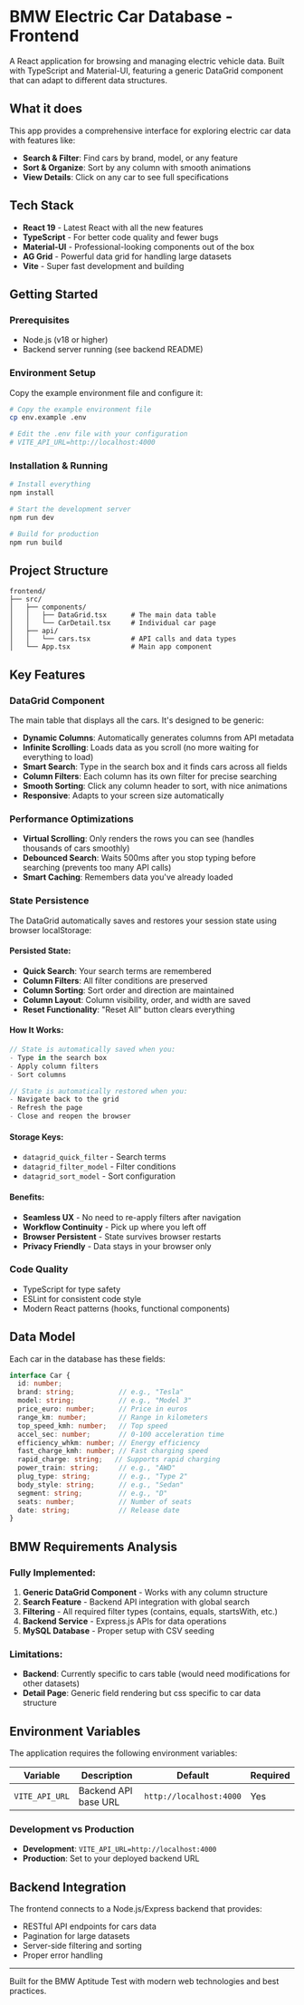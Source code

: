 # BMW Electric Car Database - Frontend

A React application for browsing and managing electric vehicle data. Built with TypeScript and Material-UI, featuring a generic DataGrid component that can adapt to different data structures.

## What it does

This app provides a comprehensive interface for exploring electric car data with features like:
- **Search & Filter**: Find cars by brand, model, or any feature
- **Sort & Organize**: Sort by any column with smooth animations
- **View Details**: Click on any car to see full specifications

## Tech Stack

- **React 19** - Latest React with all the new features
- **TypeScript** - For better code quality and fewer bugs
- **Material-UI** - Professional-looking components out of the box
- **AG Grid** - Powerful data grid for handling large datasets
- **Vite** - Super fast development and building

## Getting Started

### Prerequisites
- Node.js (v18 or higher)
- Backend server running (see backend README)

### Environment Setup
Copy the example environment file and configure it:
```bash
# Copy the example environment file
cp env.example .env

# Edit the .env file with your configuration
# VITE_API_URL=http://localhost:4000
```

### Installation & Running
```bash
# Install everything
npm install

# Start the development server
npm run dev

# Build for production
npm run build
```

## Project Structure

```
frontend/
├── src/
│   ├── components/
│   │   ├── DataGrid.tsx      # The main data table
│   │   └── CarDetail.tsx     # Individual car page
│   ├── api/
│   │   └── cars.tsx          # API calls and data types
│   └── App.tsx               # Main app component
```

## Key Features

### DataGrid Component
The main table that displays all the cars. It's designed to be generic:
- **Dynamic Columns**: Automatically generates columns from API metadata
- **Infinite Scrolling**: Loads data as you scroll (no more waiting for everything to load)
- **Smart Search**: Type in the search box and it finds cars across all fields
- **Column Filters**: Each column has its own filter for precise searching
- **Smooth Sorting**: Click any column header to sort, with nice animations
- **Responsive**: Adapts to your screen size automatically

### Performance Optimizations
- **Virtual Scrolling**: Only renders the rows you can see (handles thousands of cars smoothly)
- **Debounced Search**: Waits 500ms after you stop typing before searching (prevents too many API calls)
- **Smart Caching**: Remembers data you've already loaded

### State Persistence
The DataGrid automatically saves and restores your session state using browser localStorage:

#### **Persisted State:**
- **Quick Search**: Your search terms are remembered
- **Column Filters**: All filter conditions are preserved
- **Column Sorting**: Sort order and direction are maintained
- **Column Layout**: Column visibility, order, and width are saved
- **Reset Functionality**: "Reset All" button clears everything

#### **How It Works:**
```typescript
// State is automatically saved when you:
- Type in the search box
- Apply column filters
- Sort columns

// State is automatically restored when you:
- Navigate back to the grid
- Refresh the page
- Close and reopen the browser
```

#### **Storage Keys:**
- `datagrid_quick_filter` - Search terms
- `datagrid_filter_model` - Filter conditions
- `datagrid_sort_model` - Sort configuration

#### **Benefits:**
- **Seamless UX** - No need to re-apply filters after navigation
- **Workflow Continuity** - Pick up where you left off
- **Browser Persistent** - State survives browser restarts
- **Privacy Friendly** - Data stays in your browser only

### Code Quality
- TypeScript for type safety
- ESLint for consistent code style
- Modern React patterns (hooks, functional components)

## Data Model

Each car in the database has these fields:
```typescript
interface Car {
  id: number;
  brand: string;           // e.g., "Tesla"
  model: string;           // e.g., "Model 3"
  price_euro: number;      // Price in euros
  range_km: number;        // Range in kilometers
  top_speed_kmh: number;   // Top speed
  accel_sec: number;       // 0-100 acceleration time
  efficiency_whkm: number; // Energy efficiency
  fast_charge_kmh: number; // Fast charging speed
  rapid_charge: string;   // Supports rapid charging
  power_train: string;     // e.g., "AWD"
  plug_type: string;       // e.g., "Type 2"
  body_style: string;      // e.g., "Sedan"
  segment: string;         // e.g., "D"
  seats: number;           // Number of seats
  date: string;            // Release date
}
```

## BMW Requirements Analysis

### Fully Implemented:
1. **Generic DataGrid Component** - Works with any column structure
2. **Search Feature** - Backend API integration with global search
3. **Filtering** - All required filter types (contains, equals, startsWith, etc.)
4. **Backend Service** - Express.js APIs for data operations
5. **MySQL Database** - Proper setup with CSV seeding

### Limitations:
- **Backend**: Currently specific to cars table (would need modifications for other datasets)
- **Detail Page**: Generic field rendering but css specific to car data structure

## Environment Variables

The application requires the following environment variables:

|    Variable    |      Description      |         Default         | Required |
|----------------|-----------------------|-------------------------|----------|
| `VITE_API_URL` | Backend API base URL  | `http://localhost:4000` |    Yes   |

### Development vs Production
- **Development**: `VITE_API_URL=http://localhost:4000`
- **Production**: Set to your deployed backend URL

## Backend Integration

The frontend connects to a Node.js/Express backend that provides:
- RESTful API endpoints for cars data
- Pagination for large datasets
- Server-side filtering and sorting
- Proper error handling

---

Built for the BMW Aptitude Test with modern web technologies and best practices.
